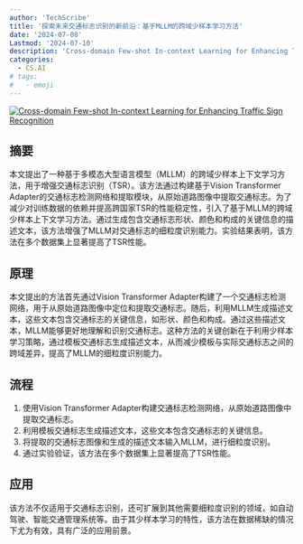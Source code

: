 ```yaml
---
author: 'TechScribe'
title: '探索未来交通标志识别的新前沿：基于MLLM的跨域少样本学习方法'
date: '2024-07-08'
Lastmod: '2024-07-10'
description: 'Cross-domain Few-shot In-context Learning for Enhancing Traffic Sign Recognition'
categories:
  - CS.AI
# tags:
#   - emoji
---
```


[![Cross-domain Few-shot In-context Learning for Enhancing Traffic Sign Recognition](https://arxiv-research-1301205113.cos.ap-guangzhou.myqcloud.com/images/2407.05814v1.pdf_0.jpg)](https://arxiv.org/abs/2407.05814v1)

## 摘要

本文提出了一种基于多模态大型语言模型（MLLM）的跨域少样本上下文学习方法，用于增强交通标志识别（TSR）。该方法通过构建基于Vision Transformer Adapter的交通标志检测网络和提取模块，从原始道路图像中提取交通标志。为了减少对训练数据的依赖并提高跨国家TSR的性能稳定性，引入了基于MLLM的跨域少样本上下文学习方法。通过生成包含交通标志形状、颜色和构成的关键信息的描述文本，该方法增强了MLLM对交通标志的细粒度识别能力。实验结果表明，该方法在多个数据集上显著提高了TSR性能。<!--more-->

## 原理

本文提出的方法首先通过Vision Transformer Adapter构建了一个交通标志检测网络，用于从原始道路图像中定位和提取交通标志。随后，利用MLLM生成描述文本，这些文本包含交通标志的关键信息，如形状、颜色和构成。通过这些描述文本，MLLM能够更好地理解和识别交通标志。这种方法的关键创新在于利用少样本学习策略，通过模板交通标志生成描述文本，从而减少模板与实际交通标志之间的跨域差异，提高了MLLM的细粒度识别能力。

## 流程

1. 使用Vision Transformer Adapter构建交通标志检测网络，从原始道路图像中提取交通标志。
2. 利用模板交通标志生成描述文本，这些文本包含交通标志的关键信息。
3. 将提取的交通标志图像和生成的描述文本输入MLLM，进行细粒度识别。
4. 通过实验验证，该方法在多个数据集上显著提高了TSR性能。

## 应用

该方法不仅适用于交通标志识别，还可扩展到其他需要细粒度识别的领域，如自动驾驶、智能交通管理系统等。由于其少样本学习的特性，该方法在数据稀缺的情况下尤为有效，具有广泛的应用前景。